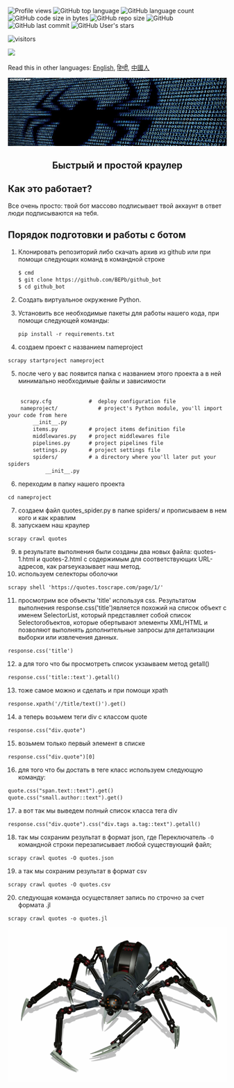 ![Profile views](https://gpvc.arturio.dev/BEPb) 
![GitHub top language](https://img.shields.io/github/languages/top/BEPb/web_crawler) 
![GitHub language count](https://img.shields.io/github/languages/count/BEPb/web_crawler)
![GitHub code size in bytes](https://img.shields.io/github/languages/code-size/BEPb/web_crawler)
![GitHub repo size](https://img.shields.io/github/repo-size/BEPb/web_crawler) 
![GitHub](https://img.shields.io/github/license/BEPb/web_crawler) 
![GitHub last commit](https://img.shields.io/github/last-commit/BEPb/web_crawler)
![GitHub User's stars](https://img.shields.io/github/stars/BEPb?style=social)
<p align="left">
<img src="https://visitor-badge.laobi.icu/badge?page_id=BEPb.github-contributions" alt="visitors"/>
</p>


![](./example/i_l_p.png)


Read this in other languages: [English](README.md), [हिन्दी](README.hindi.md), [中國人](README.chinese.md)


<div align="center">


<img src="img/web_crawler_header.jpg" alt="Bot logo" width="800" height="156.5">

## Быстрый и простой краулер

</div>

## Как это работает?

Все очень просто: твой бот массово подписывает твой аккаунт в ответ люди подписываются на тебя.

## Порядок подготовки и работы с ботом

1. Клонировать репозиторий либо скачать архив из github или при помощи следующих команд в командной строке
   ```commandline
   $ cmd
   $ git clone https://github.com/BEPb/github_bot
   $ cd github_bot
   ```

2. Создать виртуальное окружение Python.
3. Установить все необходимые пакеты для работы нашего кода, при помощи следующей команды:

    ```
    pip install -r requirements.txt
    ```


4. создаем проект с названием nameproject
```commandline
scrapy startproject nameproject
```

5. после чего у вас появится папка с названием этого проекта а в ней минимально необходимые файлы и зависимости
```commandline

    scrapy.cfg            #  deploy configuration file
    nameproject/             # project's Python module, you'll import your code from here
        __init__.py
        items.py          # project items definition file
        middlewares.py    # project middlewares file
        pipelines.py      # project pipelines file
        settings.py       # project settings file
        spiders/          # a directory where you'll later put your spiders
            __init__.py
```
6. переходим в папку нашего проекта
```commandline
cd nameproject
```

7. создаем файл quotes_spider.py в папке spiders/ и прописываем в нем кого и как кравлим
8. запускаем наш краулер
```commandline
scrapy crawl quotes
```
9. в результате выполнения были созданы два новых файла: quotes-1.html и quotes-2.html с содержимым для 
  соответствующих URL-адресов, как parseуказывает наш метод. 
10. используем селекторы оболочки 
```commandline
scrapy shell 'https://quotes.toscrape.com/page/1/'
```
11. просмотрим все объекты 'title' используя css. Результатом выполнения response.css('title')является похожий на 
  список объект с именем SelectorList, который представляет собой список Selectorобъектов, которые обертывают 
  элементы XML/HTML и позволяют выполнять дополнительные запросы для детализации выборки или извлечения данных.  
```commandline
response.css('title')
```
12. а для того что бы просмотреть список укзаываем метод getall()
```commandline
response.css('title::text').getall()
```
13. тоже самое можно и сделать и при помощи xpath
```commandline
response.xpath('//title/text()').get()
```
14. а теперь возьмем теги div с классом quote 
```commandline
response.css("div.quote")
```

15. возьмем только первый элемент в списке
```commandline
response.css("div.quote")[0]
```

16. для того что бы достать в теге класс используем следующую команду:
```commandline
quote.css("span.text::text").get()
quote.css("small.author::text").get()
```
17. а вот так мы выведем полный список класса тега div
```commandline
response.css("div.quote").css("div.tags a.tag::text").getall()
```
18. так мы сохраним результат в формат json, где Переключатель `-O` командной строки перезаписывает любой существующий 
  файл;
```commandline
scrapy crawl quotes -O quotes.json
```
19. а так мы сохраним результат в формат csv
```commandline
scrapy crawl quotes -O quotes.csv
```
20. следующая команда осуществляет запись по строчно за счет формата .jl
```commandline
scrapy crawl quotes -o quotes.jl
```
<img src="img/spyder.jpg" alt="Bot logo" width="800" height="356.5">